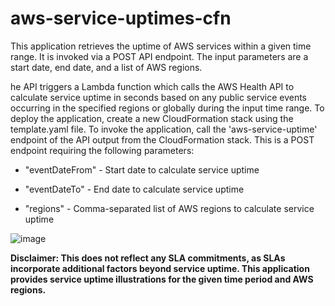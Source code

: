# aws-service-uptimes-cfn
This application retrieves the uptime of AWS services within a given time range. It is invoked via a POST API endpoint. The input parameters are a start date, end date, and a list of AWS regions.

he API triggers a Lambda function which calls the AWS Health API to calculate service uptime in seconds based on any public service events occurring in the specified regions or globally during the input time range.
To deploy the application, create a new CloudFormation stack using the template.yaml file.
To invoke the application, call the 'aws-service-uptime' endpoint of the API output from the CloudFormation stack. This is a POST endpoint requiring the following parameters:
- "eventDateFrom" - Start date to calculate service uptime
* "eventDateTo" - End date to calculate service uptime
+ "regions" - Comma-separated list of AWS regions to calculate service uptime

![image](https://github.com/anshumch/aws-service-uptimes-cfn/assets/100800132/52f88926-ac8d-4312-bc5c-9d6df75f66ad)

**Disclaimer: This does not reflect any SLA commitments, as SLAs incorporate additional factors beyond service uptime. This application provides service uptime illustrations for the given time period and AWS regions.**
